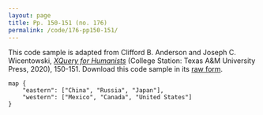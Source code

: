 ```yaml
---
layout: page
title: Pp. 150-151 (no. 176)
permalink: /code/176-pp150-151/
---
```


This code sample is adapted from Clifford B. Anderson and Joseph C. Wicentowski, 
[_XQuery for Humanists_](/) (College Station: Texas A&M University Press, 2020), 150-151. 
Download this code sample in its [raw form](/code/176-pp150-151/176-pp150-151.xq).

```xquery
map {
    "eastern": ["China", "Russia", "Japan"],
    "western": ["Mexico", "Canada", "United States"]
}
```  
